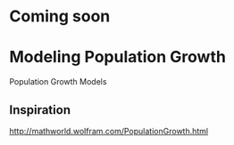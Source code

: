 # Coming soon

# Modeling Population Growth

Population Growth Models

## Inspiration

http://mathworld.wolfram.com/PopulationGrowth.html

